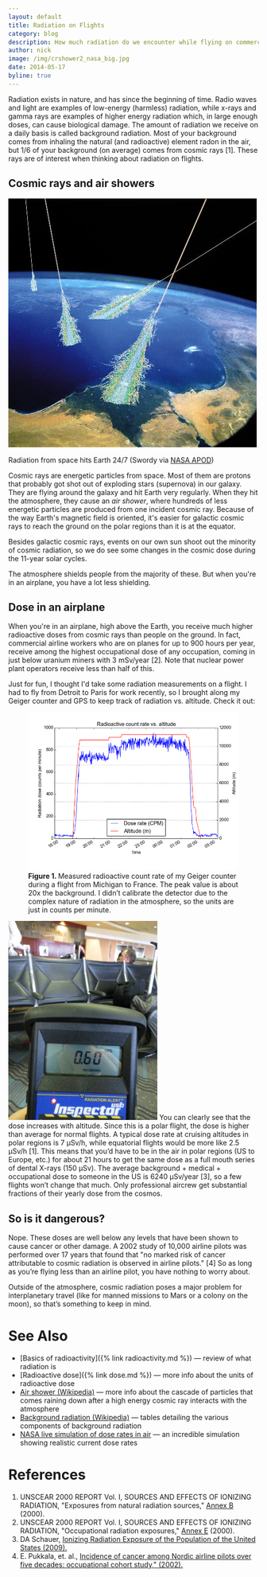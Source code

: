 ```yaml
---
layout: default
title: Radiation on Flights
category: blog
description: How much radiation do we encounter while flying on commercial flights?
author: nick
image: /img/crshower2_nasa_big.jpg
date: 2014-05-17
byline: true
---
```

<div class="col-lg-8" markdown="1">

Radiation exists in nature, and has since the beginning of time. Radio waves
and light are examples of low-energy (harmless) radiation, while x-rays and gamma
rays are examples of higher energy radiation which, in large enough doses, can
cause biological damage. The amount of radiation we receive on a daily basis is
called background radiation. Most of your background comes from inhaling the
natural (and radioactive) element radon in the air, but 1/6 of your background
(on average) comes from cosmic rays [1]. These rays are of interest when thinking
about radiation on flights.

## Cosmic rays and air showers

<a href="/img/crshower2_nasa_big.jpg"><img class="img-fluid rounded float-end w-50"
src="/img/crshower2_nasa_big.jpg"  alt="An air shower"/></a> 
<div class="caption"><p>Radiation from space hits Earth 24/7 (Swordy via <a
href="https://apod.nasa.gov/apod/ap060814.html">NASA APOD</a>)</p></div>

Cosmic rays are energetic particles from space. Most of them are protons that
probably got shot out of exploding stars (supernova) in our galaxy. They are
flying around the galaxy and hit Earth very regularly. When they hit the
atmosphere, they cause an *air shower*, where hundreds of less energetic
particles are produced from one incident cosmic ray.  Because of the way Earth's
magnetic field is oriented, it's easier for galactic cosmic rays to reach the
ground on the polar regions than it is at the equator.

Besides galactic cosmic rays, events on our own sun shoot out the minority
of cosmic radiation, so we do see some changes in the cosmic dose during the
11-year solar cycles.

The atmosphere shields people from the majority of these. But when
you're in an airplane, you have a lot less shielding.

## Dose in an airplane

When you're in an airplane, high above the Earth, you receive much
higher radioactive doses from cosmic rays than people on the ground. In fact,
commercial airline workers who are on planes for up to 900 hours per year,
receive among the highest occupational dose of any occupation, coming in just
below uranium miners with 3 mSv/year [2]. Note that nuclear power plant
operators receive less than half of this.

Just for fun, I thought I'd take some radiation measurements on a flight. I had
to fly from Detroit to Paris for work recently, so I brought along my Geiger
counter and GPS to keep track of radiation vs. altitude. Check it out: 

<figure class="figure">
<img class="center img-fluid rounded figure-img" src="/img/dose_and_alt_vs_time.png" alt="radioactive dose
vs. altitude on a commercial flight" title="radioactive dose vs. altitude on a
commercial flight"/>
<figcaption class="figure-caption"><strong>Figure 1. </strong>Measured radioactive count rate of
my Geiger counter during a flight from Michigan to France. The peak value is
about 20x the background. I didn&rsquo;t calibrate the detector due to the
complex nature of radiation in the atmosphere, so the units are just in counts
per minute.</figcaption> 
</figure>

<img class="rounded float-start w-50 p-3" src="/img/detector.jpg"
       alt="the radiation detector used to make the
       measurements" title="the detector used to make the measurements"/> 
You can clearly see that the dose increases with altitude. Since this is a polar
flight, the dose is higher than average for normal flights. A typical dose rate
at cruising altitudes in polar regions is 7 &micro;Sv/h, while equatorial
flights would be more like 2.5  	&micro;Sv/h [1]. This means that you&rsquo;d
have to be in the air in polar regions (US to Europe, etc.) for about 21 hours
to get the same dose as a full mouth series of dental X-rays (150 &micro;Sv).
The average background + medical + occupational dose to someone in the US is
6240 &micro;Sv/year [3], so a few flights won&rsquo;t change that much. Only
professional aircrew get substantial fractions of their yearly dose from the
cosmos.

## So is it dangerous?

Nope. These doses are well below any levels that have been shown to cause
cancer or other damage. A 2002 study of 10,000 airline pilots was performed
over 17 years that found that &quot;no marked risk of cancer attributable to
cosmic radiation is observed in airline pilots.&quot; [4] So as long as
you&rsquo;re flying less than an airline pilot, you have nothing to worry
about. 

Outside of the atmosphere, cosmic radiation poses a major
problem for interplanetary travel (like for manned missions to Mars or a colony
on the moon), so that&rsquo;s something to keep in mind. 

<h1 id="references">See Also</h1>

* [Basics of radioactivity]({% link radioactivity.md %}) &mdash; review of what radiation is
* [Radioactive dose]({% link dose.md %}) &mdash; more info about the units of radioactive dose
* [Air shower (Wikipedia)](http://en.wikipedia.org/wiki/Air_shower_%28physics%29)
  &mdash; more info about the cascade of particles that comes raining down after a
  high energy cosmic ray interacts with the atmosphere
* [Background radiation (Wikipedia)](http://en.wikipedia.org/wiki/Background_radiation) 
  &mdash; tables detailing the various components of background radiation
* [NASA live simulation of dose rates in air](https://iswa.ccmc.gsfc.nasa.gov/IswaSystemWebApp/index.jsp?i_1=664&l_1=40&t_1=270&w_1=600&h_1=620&s_1=0_0_0&i_2=665&l_2=652&t_2=268&w_2=700&h_2=370&s_2=0_0_10_3&i_3=666&l_3=655&t_3=647&w_3=640&h_3=500&s_3=0_0_10_3) &mdash; an incredible simulation
  showing realistic current dose rates


# References
<ol>
    <li>UNSCEAR 2000 REPORT Vol. I, SOURCES AND EFFECTS OF IONIZING RADIATION,
        &quot;Exposures from natural radiation sources,&quot; <a
            href="http://www.unscear.org/docs/reports/annexb.pdf">Annex B</a>
        (2000).</li> <li>UNSCEAR 2000 REPORT Vol. I, SOURCES AND EFFECTS OF IONIZING
        RADIATION, &quot;Occupational radiation exposures,&quot; <a
    href="http://www.unscear.org/docs/reports/annexe.pdf">Annex E</a> (2000).</li>
   <li>DA Schauer, <a href="https://doi.org/10.1097/01.hp.0000356672.44380.b7">Ionizing
           Radiation Exposure of the Population of the United States (2009).</a></li>
   <li>E. Pukkala, et. al., <a
           href="http://www.bmj.com/content/325/7364/567">Incidence of cancer among
           Nordic airline pilots over five decades: occupational cohort study,&quot;
   (2002).</a></li>
</ol>
</div>

